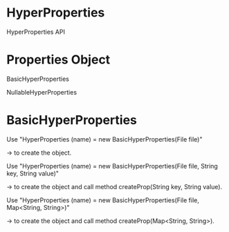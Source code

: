 # HyperProperties
HyperProperties API

# Properties Object
BasicHyperProperties

NullableHyperProperties

# BasicHyperProperties
Use "HyperProperties (name) = new BasicHyperProperties(File file)"

-> to create the object.

Use "HyperProperties (name) = new BasicHyperProperties(File file, String key, String value)"

-> to create the object and call method createProp(String key, String value).

Use "HyperProperties (name) = new BasicHyperProperties(File file, Map<String, String>)"

-> to create the object and call method createProp(Map<String, String>).

